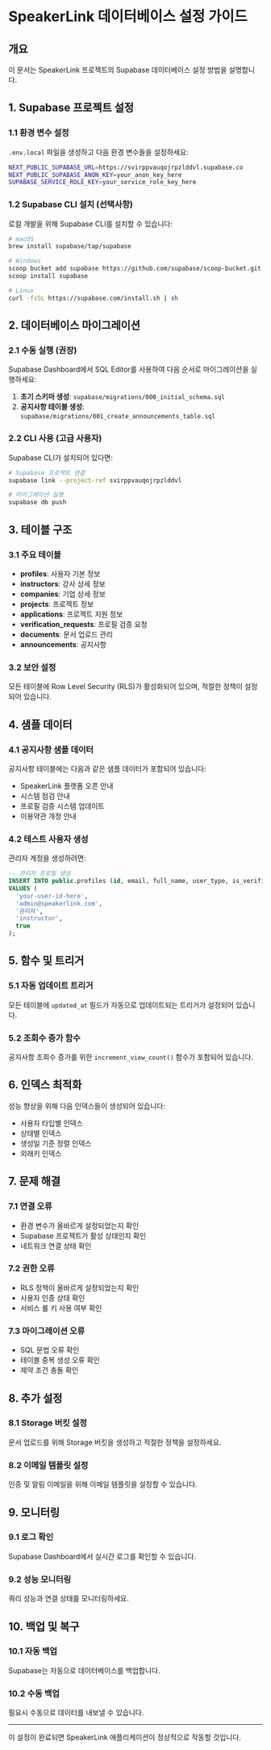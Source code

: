 # SpeakerLink 데이터베이스 설정 가이드

## 개요
이 문서는 SpeakerLink 프로젝트의 Supabase 데이터베이스 설정 방법을 설명합니다.

## 1. Supabase 프로젝트 설정

### 1.1 환경 변수 설정
`.env.local` 파일을 생성하고 다음 환경 변수들을 설정하세요:

```bash
NEXT_PUBLIC_SUPABASE_URL=https://svirppvauqojrpzlddvl.supabase.co
NEXT_PUBLIC_SUPABASE_ANON_KEY=your_anon_key_here
SUPABASE_SERVICE_ROLE_KEY=your_service_role_key_here
```

### 1.2 Supabase CLI 설치 (선택사항)
로컬 개발을 위해 Supabase CLI를 설치할 수 있습니다:

```bash
# macOS
brew install supabase/tap/supabase

# Windows
scoop bucket add supabase https://github.com/supabase/scoop-bucket.git
scoop install supabase

# Linux
curl -fsSL https://supabase.com/install.sh | sh
```

## 2. 데이터베이스 마이그레이션

### 2.1 수동 실행 (권장)
Supabase Dashboard에서 SQL Editor를 사용하여 다음 순서로 마이그레이션을 실행하세요:

1. **초기 스키마 생성**: `supabase/migrations/000_initial_schema.sql`
2. **공지사항 테이블 생성**: `supabase/migrations/001_create_announcements_table.sql`

### 2.2 CLI 사용 (고급 사용자)
Supabase CLI가 설치되어 있다면:

```bash
# Supabase 프로젝트 연결
supabase link --project-ref svirppvauqojrpzlddvl

# 마이그레이션 실행
supabase db push
```

## 3. 테이블 구조

### 3.1 주요 테이블
- **profiles**: 사용자 기본 정보
- **instructors**: 강사 상세 정보
- **companies**: 기업 상세 정보
- **projects**: 프로젝트 정보
- **applications**: 프로젝트 지원 정보
- **verification_requests**: 프로필 검증 요청
- **documents**: 문서 업로드 관리
- **announcements**: 공지사항

### 3.2 보안 설정
모든 테이블에 Row Level Security (RLS)가 활성화되어 있으며, 적절한 정책이 설정되어 있습니다.

## 4. 샘플 데이터

### 4.1 공지사항 샘플 데이터
공지사항 테이블에는 다음과 같은 샘플 데이터가 포함되어 있습니다:
- SpeakerLink 플랫폼 오픈 안내
- 시스템 점검 안내
- 프로필 검증 시스템 업데이트
- 이용약관 개정 안내

### 4.2 테스트 사용자 생성
관리자 계정을 생성하려면:

```sql
-- 관리자 프로필 생성
INSERT INTO public.profiles (id, email, full_name, user_type, is_verified)
VALUES (
  'your-user-id-here',
  'admin@speakerlink.com',
  '관리자',
  'instructor',
  true
);
```

## 5. 함수 및 트리거

### 5.1 자동 업데이트 트리거
모든 테이블에 `updated_at` 필드가 자동으로 업데이트되는 트리거가 설정되어 있습니다.

### 5.2 조회수 증가 함수
공지사항 조회수 증가를 위한 `increment_view_count()` 함수가 포함되어 있습니다.

## 6. 인덱스 최적화

성능 향상을 위해 다음 인덱스들이 생성되어 있습니다:
- 사용자 타입별 인덱스
- 상태별 인덱스
- 생성일 기준 정렬 인덱스
- 외래키 인덱스

## 7. 문제 해결

### 7.1 연결 오류
- 환경 변수가 올바르게 설정되었는지 확인
- Supabase 프로젝트가 활성 상태인지 확인
- 네트워크 연결 상태 확인

### 7.2 권한 오류
- RLS 정책이 올바르게 설정되었는지 확인
- 사용자 인증 상태 확인
- 서비스 롤 키 사용 여부 확인

### 7.3 마이그레이션 오류
- SQL 문법 오류 확인
- 테이블 중복 생성 오류 확인
- 제약 조건 충돌 확인

## 8. 추가 설정

### 8.1 Storage 버킷 설정
문서 업로드를 위해 Storage 버킷을 생성하고 적절한 정책을 설정하세요.

### 8.2 이메일 템플릿 설정
인증 및 알림 이메일을 위해 이메일 템플릿을 설정할 수 있습니다.

## 9. 모니터링

### 9.1 로그 확인
Supabase Dashboard에서 실시간 로그를 확인할 수 있습니다.

### 9.2 성능 모니터링
쿼리 성능과 연결 상태를 모니터링하세요.

## 10. 백업 및 복구

### 10.1 자동 백업
Supabase는 자동으로 데이터베이스를 백업합니다.

### 10.2 수동 백업
필요시 수동으로 데이터를 내보낼 수 있습니다.

---

이 설정이 완료되면 SpeakerLink 애플리케이션이 정상적으로 작동할 것입니다.
